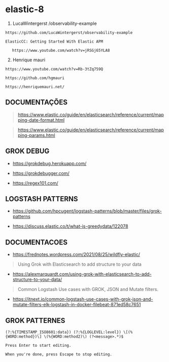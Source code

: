 # elastic-8


1.  LucaWintergerst /observability-example

```https://github.com/LucaWintergerst/observability-example```

```
ElasticCC: Getting Started With Elastic APM
   
   https://www.youtube.com/watch?v=jRSGj65YLA8
```



2. Henrique mauri

```https://www.youtube.com/watch?v=Rb-3tZq759Q```

```https://github.com/hgmauri```

```https://henriquemauri.net/```


## DOCUMENTAÇÕES

> https://www.elastic.co/guide/en/elasticsearch/reference/current/mapping-date-format.html

> https://www.elastic.co/guide/en/elasticsearch/reference/current/mapping-params.html


## GROK DEBUG

* https://grokdebug.herokuapp.com/

* https://grokdebugger.com/

* https://regex101.com/

## LOGSTASH PATTERNS

* https://github.com/hpcugent/logstash-patterns/blob/master/files/grok-patterns

* https://discuss.elastic.co/t/what-is-greedydata/122078

## DOCUMENTACOES

* https://frednotes.wordpress.com/2021/08/25/wildfly-elastic/

> Using Grok with Elasticsearch to add structure to your data

* https://alexmarquardt.com/using-grok-with-elasticsearch-to-add-structure-to-your-data/

> Common Logstash Use cases with GROK, JSON and Mutate filters.
* https://itnext.io/common-logstash-use-cases-with-grok-json-and-mutate-filters-elk-logstash-in-docker-filebeat-871ed58c7651


## GROK PATTERNES
``` Grok Pattern
(?:%{TIMESTAMP_ISO8601:data}) (?:%{LOGLEVEL:level}) \[(%{WORD:method})\] \(%{WORD:method2)\) (?<message>.*)$

Press Enter to start editing.

When you're done, press Escape to stop editing.
```
  

